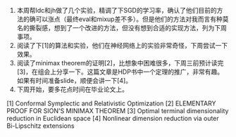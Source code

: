 1. 本周帮ldc和jh做了几个实验，精调了下SGD的学习率，确认了他们目前的方法的确可以涨点（最终eval和mixup差不多）。但是他们的方法对我而言有种莫名的撕裂感，想到了一个改进的方法，但没有想到合适的实现方法，列为下周事项。
2. 阅读了下[1]的算法和实验，他们在神经网络上的实验非常奇怪，下周尝试一下效果。
3. 阅读了minimax theorem的证明[2]，比想象中困难很多，下周三前预计读完[3]，在组会上分享一下。这篇文章是HDP书中一个定理的推广，非常有趣。如果有时间准备slide，顺便会讲一下[4]。
4. 下周开始，要多花点时间在毕业论文上。

[1] Conformal Symplectic and Relativistic Optimization
[2] ELEMENTARY PROOF FOR SION'S MINIMAX THEOREM
[3] Optimal terminal dimensionality reduction in Euclidean space
[4] Nonlinear dimension reduction via outer Bi-Lipschitz extensions
